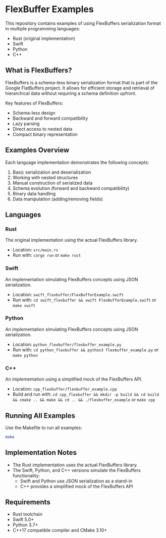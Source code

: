 # FlexBuffer Examples

This repository contains examples of using FlexBuffers serialization format in multiple programming languages:

- Rust (original implementation)
- Swift
- Python
- C++

## What is FlexBuffers?

FlexBuffers is a schema-less binary serialization format that is part of the Google FlatBuffers project. It allows for efficient storage and retrieval of hierarchical data without requiring a schema definition upfront.

Key features of FlexBuffers:
- Schema-less design
- Backward and forward compatibility
- Lazy parsing
- Direct access to nested data
- Compact binary representation

## Examples Overview

Each language implementation demonstrates the following concepts:
1. Basic serialization and deserialization
2. Working with nested structures
3. Manual construction of serialized data
4. Schema evolution (forward and backward compatibility)
5. Binary data handling
6. Data manipulation (adding/removing fields)

## Languages

### Rust

The original implementation using the actual FlexBuffers library.

- Location: `src/main.rs`
- Run with: `cargo run` or `make rust`

### Swift 

An implementation simulating FlexBuffers concepts using JSON serialization.

- Location: `swift_flexbuffer/FlexBufferExample.swift`
- Run with: `cd swift_flexbuffer && swift FlexBufferExample.swift` or `make swift`

### Python

An implementation simulating FlexBuffers concepts using JSON serialization.

- Location: `python_flexbuffer/flexbuffer_example.py`  
- Run with: `cd python_flexbuffer && python3 flexbuffer_example.py` or `make python`

### C++

An implementation using a simplified mock of the FlexBuffers API.

- Location: `cpp_flexbuffer/flexbuffer_example.cpp`
- Build and run with: `cd cpp_flexbuffer && mkdir -p build && cd build && cmake .. && make && cd .. && ./flexbuffer_example` or `make cpp`

## Running All Examples

Use the Makefile to run all examples:

```bash
make
```

## Implementation Notes

- The Rust implementation uses the actual FlexBuffers library.
- The Swift, Python, and C++ versions simulate the FlexBuffers functionality:
  - Swift and Python use JSON serialization as a stand-in
  - C++ provides a simplified mock of the FlexBuffers API

## Requirements

- Rust toolchain
- Swift 5.0+
- Python 3.7+
- C++17 compatible compiler and CMake 3.10+ 